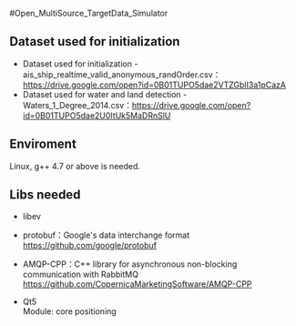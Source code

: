 #Open_MultiSource_TargetData_Simulator
## Dataset used for initialization  
- Dataset used for initialization - ais_ship_realtime_valid_anonymous_randOrder.csv：https://drive.google.com/open?id=0B01TUPO5dae2VTZGblI3a1pCazA  
- Dataset used for water and land detection - Waters_1_Degree_2014.csv：https://drive.google.com/open?id=0B01TUPO5dae2U0ItUk5MaDRnSlU  

## Enviroment  
Linux, g++ 4.7 or above is needed.  

## Libs needed  
- libev  

- protobuf：Google's data interchange format  
https://github.com/google/protobuf  

- AMQP-CPP：C++ library for asynchronous non-blocking communication with RabbitMQ  
https://github.com/CopernicaMarketingSoftware/AMQP-CPP  

- Qt5  
Module: core  positioning 